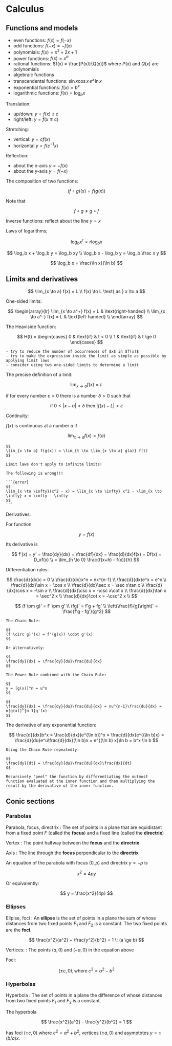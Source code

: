 # Calculus

## Functions and models

- even functions: $f(x) = f(-x)$
- odd functions: $f(-x) = -f(x)$
- polynomials: $f(x) = x^2 + 2x + 1$
- power functions: $f(x) = x^a$
- rational functions: $f(x) = \frac{P(x)}{Q(x)}$ where $P(x)$ and $Q(x)$ are polynomials
- algebraic functions
- transcendental functions: $\sin x \cos x \, e^x \, \ln x$
- exponential functions: $f(x) = b^x$
- logarithmic functions: $f(x) = \log_b x$

Translation:
- up/down: $y = f(x) \pm c$
- right/left: $y = f(x \mp c)$

Stretching:
- vertical: $y = cf(x)$
- horizontal $y = f(c^{-1}x)$

Reflection:
- about the x-axis $y = -f(x)$
- about the y-axis $y = f(-x)$

The composition of two functions:

$$
(f \circ g)(x) = f(g(x))
$$

Note that

$$
f \circ g \ne g \circ f
$$

Inverse functions: reflect about the line $y = x$

Laws of logarithms;

$$
\log_b x^r = r\log_b x
$$

$$
\log_b x + \log_b y = \log_b xy \\
\log_b x - \log_b y = \log_b \frac x y
$$

$$
\log_b x = \frac{\ln x}{\ln b}
$$

## Limits and derivatives

$$
\lim_{x \to a} f(x) = L \\
f(x) \to L \text{ as } x \to a
$$

One-sided limits:

$$
\begin{array}{lr}
\lim_{x \to a^+} f(x) = L & \text{right-handed} \\
\lim_{x \to a^-} f(x) = L & \text{left-handed} \\
\end{array}
$$

The Heaviside function:

$$
H(t) =
\begin{cases}
0 & \text{if} & t < 0 \\
1 & \text{if} & t \ge 0
\end{cases}
$$

```{admonition} Strategy: Calculating limits
- try to reduce the number of occurrences of $x$ in $f(x)$
- try to make the expression inside the limit as simple as possible by applying limit laws
- consider using two one-sided limits to determine a limit
```

The precise definition of a limit:

$$
\lim_{x \to a} f(x) = L
$$

if for every number $\varepsilon > 0$ there is a number $\delta > 0$ such that

$$
\text{if} \; 0 < |x - a| < \delta \;\text{then}\; |f(x) - L| < \varepsilon
$$

Continuity:

$f(x)$ is continuous at a number $a$ if

$$
\lim_{x \to a} f(x) = f(a)
$$

```{tip}
$$
\lim_{x \to a} f(g(x)) = \lim_{t \to \lim_{x \to a} g(a)} f(t)
$$
```

````{warning}
Limit laws don't apply to infinite limits!

The following is wrong!!!

```{error}
$$
\lim_{x \to \infty}(x^2 - x) = \lim_{x \to \infty} x^2 - \lim_{x \to \infty} x = \infty - \infty
$$
```
````

Derivatives:

For function

$$
y = f(x)
$$

Its derivative is

$$
f'(x) = y' = \frac{dy}{dx} = \frac{df}{dx} = \frac{d}{dx}f(x) = Df(x) = D_xf(x) \\
= \lim_{h \to 0} \frac{f(x+h) - f(x)}{h}
$$

Differentiation rules:

$$
\frac{d}{dx}c = 0 \\
\frac{d}{dx}x^n = nx^{n-1} \\
\frac{d}{dx}e^x = e^x \\
\frac{d}{dx}\sin x = \cos x \\
\frac{d}{dx}\sec x = \sec x\tan x \\
\frac{d}{dx}\cos x = -\sin x \\
\frac{d}{dx}\csc x = -\csc x\cot x \\
\frac{d}{dx}\tan x = \sec^2 x \\
\frac{d}{dx}\cot x = -\csc^2 x \\
$$

$$
(f \pm g)' = f' \pm g' \\
(fg)' = f'g + fg' \\
\left(\frac{f}{g}\right)' = \frac{f'g - fg'}{g^2}
$$

```{important}
The Chain Rule:

$$
(f \circ g)'(x) = f'(g(x)) \cdot g'(x)
$$

Or alternatively:

$$
\frac{dy}{dx} = \frac{dy}{du}\frac{du}{dx}
$$
```

```{tip}
The Power Rule combined with the Chain Rule:

$$
y = [g(x)]^n = u^n
$$

$$
\frac{dy}{dx} = \frac{dy}{du}\frac{du}{dx} = nu^{n-1}\frac{du}{dx} = n[g(x)]^{n-1}g'(x)
$$
```

The derivative of any exponential function:

$$
\frac{d}{dx}b^x = \frac{d}{dx}(e^{\ln b})^x = \frac{d}{dx}e^{(\ln b)x} = \frac{d}{du}e^u\frac{d}{dx}(\ln b)x = e^{(\ln b) x}\ln b = b^x \ln b
$$

```{tip}
Using the Chain Rule repeatedly:

$$
\frac{dy}{dt} = \frac{dy}{du}\frac{du}{dx}\frac{dx}{dt}
$$

Recursively "peel" the function by differentiating the outmost function evaluated at the inner function and then multiplying the result by the derivative of the inner function.
```

## Conic sections

### Parabolas

Parabola, focus, directrix
: The set of points in a plane that are equidistant from a fixed point $F$ (called the **focus**) and a fixed line (called the **directrix**)

Vertex
: The point halfway between the **focus** and the **directrix**

Axis
: The line through the **focus** perpendicular to the **directrix**

An equation of the parabola with focus $(0, p)$ and directrix $y = -p$ is

$$
x^2 = 4py
$$

Or equivalently:

$$
y = \frac{x^2}{4p}
$$


### Ellipses

Ellpise, foci
: An **ellipse** is the set of points in a plane the sum of whose distances from two fixed points $F_1$ and $F_2$ is a constant. The two fixed points are the **foci**.

$$
\frac{x^2}{a^2} + \frac{y^2}{b^2} = 1 \; (a \ge b)
$$

Vertices:
: The points $(a, 0)$ and $(-a, 0)$ in the equation above

Foci:

$$
(\pm c, 0), \text{where}\; c^2 = a^2 - b^2
$$

### Hyperbolas

Hyperbola
: The set of points in a plane the difference of whose distances from two fixed points $F_1$ and $F_2$ is a constant.

The hyperbola

$$
\frac{x^2}{a^2} - \frac{y^2}{b^2} = 1
$$

has foci $(\pm c, 0)$ where $c^2 = a^2 + b^ 2$, vertices $(\pm a, 0)$ and asymptotes $y = \pm(b/a)x$.
